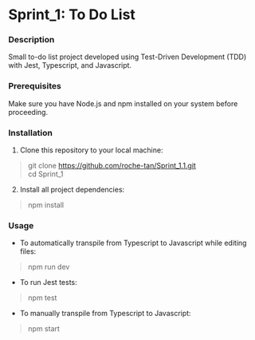 # Sprint_1: To Do List

### Description
Small to-do list project developed using Test-Driven Development (TDD) with Jest, Typescript, and Javascript.

### Prerequisites
Make sure you have Node.js and npm installed on your system before proceeding.

### Installation
1. Clone this repository to your local machine:
>git clone https://github.com/roche-tan/Sprint_1.1.git   
>cd Sprint_1
2. Install all project dependencies:
>npm install

### Usage
+ To automatically transpile from Typescript to Javascript while editing files:
>npm run dev
+ To run Jest tests:
>npm test

+ To manually transpile from Typescript to Javascript:
>npm start
